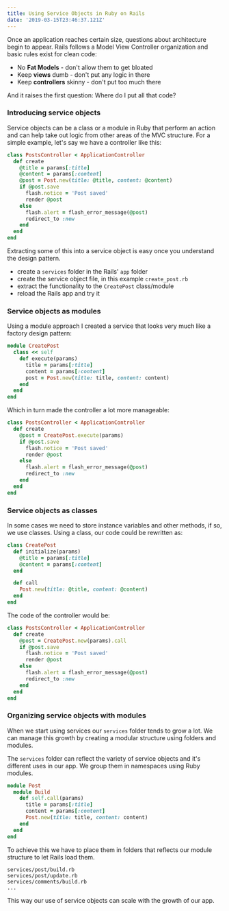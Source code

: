 ```yaml
---
title: Using Service Objects in Ruby on Rails
date: '2019-03-15T23:46:37.121Z'
---
```


Once an application reaches certain size, questions about architecture begin to appear. Rails follows a Model View Controller organization and basic rules exist for clean code:

* No **Fat Models** - don't allow them to get bloated
* Keep **views** dumb - don't put any logic in there
* Keep **controllers** skinny - don't put too much there

And it raises the first question: Where do I put all that code?

### Introducing service objects

Service objects can be a class or a module in Ruby that perform an action and can help take out logic from other areas of the MVC structure. For a simple example, let's say we have a controller like this:

```ruby
class PostsController < ApplicationController
  def create
    @title = params[:title]
    @content = params[:content]
    @post = Post.new(title: @title, content: @content)
    if @post.save
      flash.notice = 'Post saved'
      render @post
    else
      flash.alert = flash_error_message(@post)
      redirect_to :new
    end
  end
end
```

Extracting some of this into a service object is easy once you understand the design pattern.

- create a `services` folder in the Rails' `app` folder
- create the service object file, in this example `create_post.rb`
- extract the functionality to the `CreatePost` class/module
- reload the Rails app and try it

### Service objects as modules

Using a module approach I created a service that looks very much like a factory design pattern:

```ruby
module CreatePost
  class << self
    def execute(params)
      title = params[:title]
      content = params[:content]
      post = Post.new(title: title, content: content)
    end
  end
end
```

Which in turn made the controller a lot more manageable:

```ruby
class PostsController < ApplicationController
  def create
    @post = CreatePost.execute(params)
    if @post.save
      flash.notice = 'Post saved'
      render @post
    else
      flash.alert = flash_error_message(@post)
      redirect_to :new
    end
  end
end
```

### Service objects as classes

In some cases we need to store instance variables and other methods, if so, we use classes. Using a class, our code could be rewritten as:

```ruby
class CreatePost
  def initialize(params)
    @title = params[:title]
    @content = params[:content]
  end

  def call
    Post.new(title: @title, content: @content)
  end
end
```

The code of the controller would be:

```ruby
class PostsController < ApplicationController
  def create
    @post = CreatePost.new(params).call
    if @post.save
      flash.notice = 'Post saved'
      render @post
    else
      flash.alert = flash_error_message(@post)
      redirect_to :new
    end
  end
end
```

### Organizing service objects with modules

When we start using services our `services` folder tends to grow a lot. We can manage this growth by creating a modular structure using folders and modules.

The `services` folder can reflect the variety of service objects and it's different uses in our app. We group them in namespaces using Ruby modules.

```ruby
module Post
  module Build
    def self.call(params)
      title = params[:title]
      content = params[:content]
      Post.new(title: title, content: content)
    end
  end
end
```

To achieve this we have to place them in folders that reflects our module structure to let Rails load them.

```
services/post/build.rb
services/post/update.rb
services/comments/build.rb
...
```

This way our use of service objects can scale with the growth of our app.
